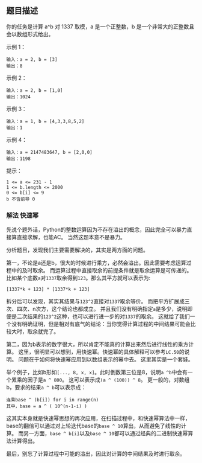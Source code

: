 ## 题目描述
你的任务是计算 a^b 对 1337 取模，a 是一个正整数，b 是一个非常大的正整数且会以数组形式给出。

示例 1：
```
输入：a = 2, b = [3]
输出：8
```
示例 2：
```
输入：a = 2, b = [1,0]
输出：1024
```
示例 3：
```
输入：a = 1, b = [4,3,3,8,5,2]
输出：1
```
示例 4：
```
输入：a = 2147483647, b = [2,0,0]
输出：1198
```

提示：
```
1 <= a <= 231 - 1
1 <= b.length <= 2000
0 <= b[i] <= 9
b 不含前导 0
```

### 解法 快速幂
先说个题外话，Python的整数运算因为不存在溢出的概念，因此完全可以暴力直接算直接求解，也能AC。
当然这题本意不是暴力。

分析题目，发现我们主要需要解决的，其实是两方面的问题。

第一，不论是a还是b，很大的时候进行乘方，必然会溢出。因此需要考虑运算过程中的及时取余。
而运算过程中直接取余的前提条件就是取余运算是可传递的。
比如某个底数`a`对`1337`取余得到`123`。那么其平方就可以表示为:
```text
[1337*k + 123] * [1337*k + 123]
```
拆分后可以发现，其实其结果与`123^2`直接对`1337`取余等价。
而把平方扩展成三次、四次、n次方，这个结论也都成立。
并且我们没有明确指定`a`是多少，说明即便是二次结果的`123^2`这种，也可以进行进一步的对`1337`的取余。
这就给了我们一个没有明确证明，但是相对有底气的结论：当你觉得计算过程的中间结果可能会比较大时，取余就完了。

第二，因为b表示的数字很大，所以肯定不能真的计算出来然后进行线性的乘方计算。
这里，很明显可以想到，用快速幂。快速幂的具体解释可以参考`LC.50`的说明。
问题在于如何将快速幂应用到以数组表示的幂中去。
这里其实是一个套娃。

举个例子，比如b形如`[..., 8, x, x]`。此时倒数第三位是8，说明`a ^b`中会有一个累乘的因子是`a ^ 800`。
这可以表示成`(a ^ (100)) ^ 8`。
更一般的，对数组b，要求的结果`a ^ b`可以表示成：
```text
连乘base ^ (b[i]) for i in range(n)
其中，base = a ^ ( 10^(n-1-i) )
```
这其实本身就是快速幂思想的再次应用，在扫描过程中，和快速幂算法中一样，base的翻倍可以通过对上轮迭代base的`base ^ 10`算出，从而避免了线性的计算。
而另一方面，`base ^ b[i]`以及`base ^ 10`都可以通过经典的二进制快速幂算法计算得出。

最后，别忘了计算过程中可能的溢出，因此对计算的中间结果及时进行取余。
